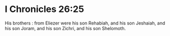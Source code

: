 # I Chronicles 26:25

His brothers : from Eliezer were his son Rehabiah, and his son Jeshaiah, and his son Joram, and his son Zichri, and his son Shelomoth.
